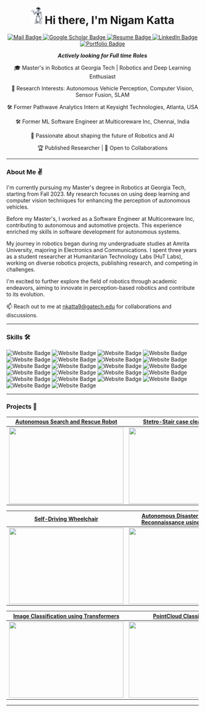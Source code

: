 <h1 align = "center"><img src="https://github.com/GutlapalliNikhil/GutlapalliNikhil/blob/main/robo.gif" width="30" />  Hi there, I'm Nigam Katta </h1>
<p align="center">
  <a href="mailto:nigamkatta@gmail.com,nkatta9@gatech.edu">
    <img src="https://img.shields.io/badge/Mail-f25030?style=for-the-badge&logoColor=white" alt="Mail Badge">
  </a>
    <a href="https://scholar.google.com/citations?user=WAjjOOwAAAAJ&hl=en">
    <img src="https://img.shields.io/badge/Google%20Scholar-babbbf?style=for-the-badge&logoColor=white" alt="Google Scholar Badge">
  </a>
  <a href="https://drive.google.com/file/d/1uxqNuXn0lXInNvWN7QUKYXqaaGv7GzXX/view?usp=sharing">
    <img src="https://img.shields.io/badge/Resume-f2f542?style=for-the-badge&logoColor=white" alt="Resume Badge">
  </a>
  <a href="https://www.linkedin.com/in/nigamkatta/">
    <img src="https://img.shields.io/badge/LinkedIn-0077b5?style=for-the-badge&logoColor=white" alt="LinkedIn Badge">
  </a>
    <a href="https://nigamkatta.github.io/">
    <img src="https://img.shields.io/badge/Portfolio-babbbf?style=for-the-badge&logoColor=green" alt="Portfolio Badge">
  </a>
</p>

<p align="center">
  <b><i>Actively looking for Full time Roles</i></b><br>
</p>

<div align="center">

🎓 Master's in Robotics at Georgia Tech | Robotics and  Deep Learning Enthusiast

🔭 Research Interests: Autonomous Vehicle Perception, Computer Vision, Sensor Fusion, SLAM

🛠️ Former Pathwave Analytics Intern at Keysight Technologies, Atlanta, USA

🛠️ Former ML Software Engineer at Multicoreware Inc, Chennai, India

🌱 Passionate about shaping the future of Robotics and AI

🏆 Published Researcher | 🤝 Open to Collaborations

</div>

---

### About Me ✌️

I'm currently pursuing my Master's degree in Robotics at Georgia Tech, starting from Fall 2023. My research focuses on using deep learning and computer vision techniques for enhancing the perception of autonomous vehicles.

Before my Master's, I worked as a Software Engineer at Multicoreware Inc, contributing to autonomous and automotive projects. This experience enriched my skills in software development for autonomous systems.

My journey in robotics began during my undergraduate studies at Amrita University, majoring in Electronics and Communications. I spent three years as a student researcher at Humanitarian Technology Labs (HuT Labs), working on diverse robotics projects, publishing research, and competing in challenges.

I'm excited to further explore the field of robotics through academic endeavors, aiming to innovate in perception-based robotics and contribute to its evolution.

📫 Reach out to me at nkatta9@gatech.edu for collaborations and discussions.

---

### Skills 🛠️
<p>
<a>
    <img src="https://img.shields.io/badge/Python-2b7d6a?style=for-the-badge&logoColor=white" alt="Website Badge">
</a>
<a>
    <img src="https://img.shields.io/badge/C++-5ba171?style=for-the-badge&logoColor=white" alt="Website Badge">
</a>
<a>
    <img src="https://img.shields.io/badge/C-5c4000?style=for-the-badge&logoColor=white" alt="Website Badge">
</a>
<a>
    <img src="https://img.shields.io/badge/MATLAB-f7f7d3?style=for-the-badge&logoColor=white" alt="Website Badge">
</a> 
<a>
    <img src="https://img.shields.io/badge/ROS-716aaf?style=for-the-badge&logoColor=white" alt="Website Badge">
</a>
<a>
    <img src="https://img.shields.io/badge/PyTorch-36d658?style=for-the-badge&logoColor=white" alt="Website Badge">
</a>
<a>
    <img src="https://img.shields.io/badge/TensorFlow-bd0b17?style=for-the-badge&logoColor=white" alt="Website Badge">
</a>
<a>
    <img src="https://img.shields.io/badge/Scikit%20Learn-e2b08f?style=for-the-badge&logoColor=white" alt="Website Badge">
</a>
<a>
    <img src="https://img.shields.io/badge/ONNX-a557b4?style=for-the-badge&logoColor=white" alt="Website Badge">
</a>
<a>
    <img src="https://img.shields.io/badge/Open3D-ba0e52?style=for-the-badge&logoColor=white" alt="Website Badge">
</a>
<a>
    <img src="https://img.shields.io/badge/OpenCV-457821?style=for-the-badge&logoColor=white" alt="Website Badge">
</a>
<a>
    <img src="https://img.shields.io/badge/Computer%20Vision-cd882a?style=for-the-badge&logoColor=white" alt="Website Badge">
</a>
<a>
    <img src="https://img.shields.io/badge/Docker-afa40f?style=for-the-badge&logoColor=white" alt="Website Badge">
</a>
<a>
    <img src="https://img.shields.io/badge/GIT-530ee2?style=for-the-badge&logoColor=white" alt="Website Badge">
</a>
<a>
    <img src="https://img.shields.io/badge/Machine%20Learning-dbf41d?style=for-the-badge&logoColor=white" alt="Website Badge">
</a>
<a>
    <img src="https://img.shields.io/badge/Deep%20Learning-8bd1fe?style=for-the-badge&logoColor=white" alt="Website Badge">
</a>
<a>
    <img src="https://img.shields.io/badge/SLAM-b64879?style=for-the-badge&logoColor=white" alt="Website Badge">
</a>
<a>
    <img src="https://img.shields.io/badge/Sensor%20Fusion-f306a2?style=for-the-badge&logoColor=white" alt="Website Badge">
</a>
<a>
    <img src="https://img.shields.io/badge/Linux-5dd8bb?style=for-the-badge&logoColor=white" alt="Website Badge">
</a>
<a>
    <img src="https://img.shields.io/badge/Arduino-51b560?style=for-the-badge&logoColor=white" alt="Website Badge">
</a>
<a>
    <img src="https://img.shields.io/badge/Raspberry%20PI-731461?style=for-the-badge&logoColor=white" alt="Website Badge">
</a>
<a>
    <img src="https://img.shields.io/badge/Nvidia%20Jetson%20AGX-6d5e61?style=for-the-badge&logoColor=white" alt="Website Badge">
</a>
</p>

---

### Projects 🚀

| [Autonomous Search and Rescue Robot](https://github.com/NigamKatta/RescueRobot/tree/main) | [Stetro-Stair case cleaning Robot](https://github.com/NigamKatta/sTETRO/tree/main)| 
| :-:| :-:|
| <img src="https://github.com/NigamKatta/RescueRobot/blob/main/Assets/ScorpionImage.jpeg" width="300" height="200" style="display:block"> | <img src="https://github.com/NigamKatta/sTETRO/blob/main/Assets/sTETRO%20-%20GIF.gif" width="300" height="200" style="display:block"> |

| [Self-Driving Wheelchair](https://github.com/GutlapalliNikhil/Install_Speech_Navigation)| [Autonomous Disaster Response & <br> Reconnaissance using TurtleBot 3](https://github.com/deep-zspace/Autonomous_Disaster_Response_robot)|
| :-:| :-:| 
| <img src="https://www.nikhilchowdary.com/assets/img/publications/21.png" width="300" height="200" style="display:block"> | <img src="https://www.nikhilchowdary.com/assets/img/publications/aa.png" width="300" height="200" style="display:block"> |

| [Image Classification using Transformers](https://github.com/GutlapalliNikhil/ImageClassification_VIT_TransferLearning)| [PointCloud Classification](https://github.com/GutlapalliNikhil/Pointcloud-Classification-Pytorch)| 
| :-:| :-:|
| <img src="https://www.nikhilchowdary.com/assets/img/publications/image_classification.png" width="300" height="200" style="display:block"> | <img src="https://www.nikhilchowdary.com/assets/img/publications/pointcloud_Classification.png" width="300" height="200" style="display:block"> |

---

